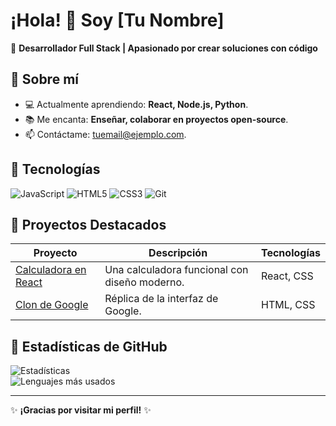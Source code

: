 # ¡Hola! 👋 Soy [Tu Nombre]  

🚀 **Desarrollador Full Stack | Apasionado por crear soluciones con código**  

## 🔹 Sobre mí  
- 💻 Actualmente aprendiendo: **React, Node.js, Python**.  
- 📚 Me encanta: **Enseñar, colaborar en proyectos open-source**.  
- 📫 Contáctame: [tuemail@ejemplo.com](mailto:tuemail@ejemplo.com).  

## 🔹 Tecnologías  
![JavaScript](https://img.shields.io/badge/-JavaScript-F7DF1E?logo=javascript&logoColor=black)
![HTML5](https://img.shields.io/badge/-HTML5-E34F26?logo=html5&logoColor=white)
![CSS3](https://img.shields.io/badge/-CSS3-1572B6?logo=css3&logoColor=white)
![Git](https://img.shields.io/badge/-Git-F05032?logo=git&logoColor=white)

## 🔹 Proyectos Destacados  
| Proyecto | Descripción | Tecnologías |  
|----------|------------|-------------|  
| [Calculadora en React](https://github.com/Santiago13dev/calculadora-react) | Una calculadora funcional con diseño moderno. | React, CSS |  
| [Clon de Google](https://github.com/Santiago13dev/clon-google) | Réplica de la interfaz de Google. | HTML, CSS |  

## 🔹 Estadísticas de GitHub  
![Estadísticas](https://github-readme-stats.vercel.app/api?username=Santiago13dev&show_icons=true&theme=radical)  
![Lenguajes más usados](https://github-readme-stats.vercel.app/api/top-langs/?username=Santiago13dev&layout=compact&theme=radical)  

---  
✨ **¡Gracias por visitar mi perfil!** ✨  
